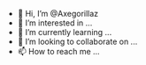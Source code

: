 - 👋 Hi, I’m @Axegorillaz
- 👀 I’m interested in ...
- 🌱 I’m currently learning ...
- 💞️ I’m looking to collaborate on ...
- 📫 How to reach me ...

<!---
Axegorillaz/Axegorillaz is a ✨ special ✨ repository because its `README.md` (this file) appears on your GitHub profile.
You can click the Preview link to take a look at your changes.
--->
